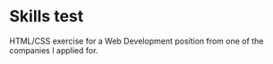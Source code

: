 # Skills test

HTML/CSS exercise for a Web Development position from one of the companies I applied for.
